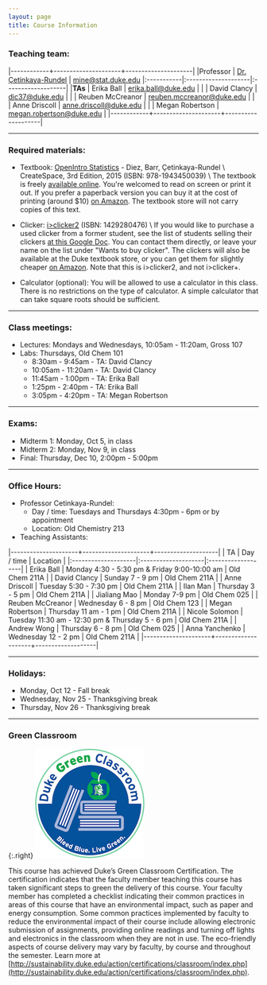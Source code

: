 ```yaml
---
layout: page
title: Course Information
---
```


### Teaching team:

|------------+---------------------+---------------------|
|Professor   | [Dr. Çetinkaya-Rundel](http://stat.duke.edu/~mc301) | [mine@stat.duke.edu](mailto:mine@stat.duke.edu)
|:-----------|:--------------------|:-------------------|
|**TAs**     | Erika Ball          | [erika.ball@duke.edu](mailto:erika.ball@duke.edu) |
|            | David Clancy        | [djc37@duke.edu](mailto:djc37@duke.edu) |
|            | Reuben McCreanor    | [reuben.mccreanor@duke.edu](mailto:reuben.mccreanor@duke.edu) |
|            | Anne Driscoll       | [anne.driscoll@duke.edu](mailto:anne.driscoll@duke.edu) |
|            | Megan Robertson     | [megan.robertson@duke.edu](mailto:megan.robertson@duke.edu) |
|------------+---------------------+--------------------|

* * *

### Required materials:

* Textbook: [OpenIntro Statistics](http://openintro.org/os) - Diez, Barr, Çetinkaya-Rundel \\
   CreateSpace, 3rd Edition, 2015 (ISBN: 978-1943450039) \\
The textbook is freely [available online](http://openintro.org/os). You're welcomed to read on screen or print it out. If you prefer a paperback version you can buy it at the cost of printing (around $10) [on Amazon](http://openintro.org/os). The textbook store will not carry copies of this text.

* Clicker: [i>clicker2](http://www.amazon.com/I-Clicker-2-I-Clicker/dp/1429280476) (ISBN: 1429280476) \\
If you would like to purchase a used clicker from a former student, see the list of students selling their clickers [at this Google Doc](https://docs.google.com/spreadsheet/ccc?key=0AkY2lFgS9uiDdE1fMkZUZnp6alJDSG9tYlIwTFJWdnc#gid=0). You can contact them directly, or leave your name on the list under "Wants to buy clicker". The clickers will also be available at the Duke textbook store, or you can get them for slightly cheaper [on Amazon](http://www.amazon.com/I-Clicker-2-I-Clicker/dp/1429280476). Note that this is i>clicker2, and not i>clicker+.

* Calculator (optional): You will be allowed to use a calculator in this class. There is no restrictions on the type of calculator. A simple calculator that can take square roots should be sufficient.

* * *

### Class meetings:
* Lectures: Mondays and Wednesdays, 10:05am - 11:20am, Gross 107
* Labs: Thursdays, Old Chem 101
    * 8:30am - 9:45am - TA: David Clancy
    * 10:05am - 11:20am - TA: David Clancy
    * 11:45am - 1:00pm - TA: Erika Ball
    * 1:25pm - 2:40pm - TA: Erika Ball
    * 3:05pm - 4:20pm - TA: Megan Robertson

* * *

### <a name="exams"></a>Exams:

* Midterm 1: Monday, Oct 5, in class
* Midterm 2: Monday, Nov 9, in class
* Final: Thursday, Dec 10,  2:00pm - 5:00pm

* * *

### <a name="oh"></a>Office Hours:
* Professor Cetinkaya-Rundel:
    * Day / time: Tuesdays and Thursdays 4:30pm - 6pm or by appointment
    * Location: Old Chemistry 213
* Teaching Assistants:

|---------------------+---------------------+--------------------|
| TA                  | Day / time          | Location           |
|:--------------------|:--------------------|:-------------------|
| Erika Ball          | Monday 4:30 - 5:30 pm & Friday 9:00-10:00 am | Old Chem 211A |
| David Clancy        | Sunday 7 - 9 pm                 | Old Chem 211A |
| Anne Driscoll       | Tuesday 5:30 - 7:30 pm          | Old Chem 211A |
| Ilan Man            | Thursday 3 - 5 pm               | Old Chem 211A |
| Jialiang Mao        | Monday 7-9 pm                   | Old Chem 025 |
| Reuben McCreanor    | Wednesday 6 - 8 pm              | Old Chem 123 |
| Megan Robertson     | Thursday 11 am - 1 pm              | Old Chem 211A |
| Nicole Solomon      | Tuesday 11:30 am - 12:30 pm & Thursday 5 - 6 pm | Old Chem 211A |
| Andrew Wong         | Thursday 6 - 8 pm               | Old Chem 025 |
| Anna Yanchenko      | Wednesday 12 - 2 pm             | Old Chem 211A |
|---------------------+--------------------+-------------------|


* * *

### Holidays:

* Monday, Oct 12 - Fall break
* Wednesday, Nov 25 - Thanksgiving break
* Thursday, Nov 26 - Thanksgiving break

* * *

### Green Classroom

{:.right}
![DukeGreenClassroomCertification](DukeGreenClassroomCertification-Logo.png)

This course has achieved Duke’s Green Classroom Certification. The certification indicates that the faculty member teaching this course has taken significant steps to green the delivery of this course. Your faculty member has completed a checklist indicating their common practices in areas of this course that have an environmental impact, such as paper and energy consumption. Some common practices implemented by faculty to reduce the environmental impact of their course include allowing electronic submission of assignments, providing online readings and turning off lights and electronics in the classroom when they are not in use. The eco-friendly aspects of course delivery may vary by faculty, by course and throughout the semester. Learn more at [http://sustainability.duke.edu/action/certifications/classroom/index.php](http://sustainability.duke.edu/action/certifications/classroom/index.php).
